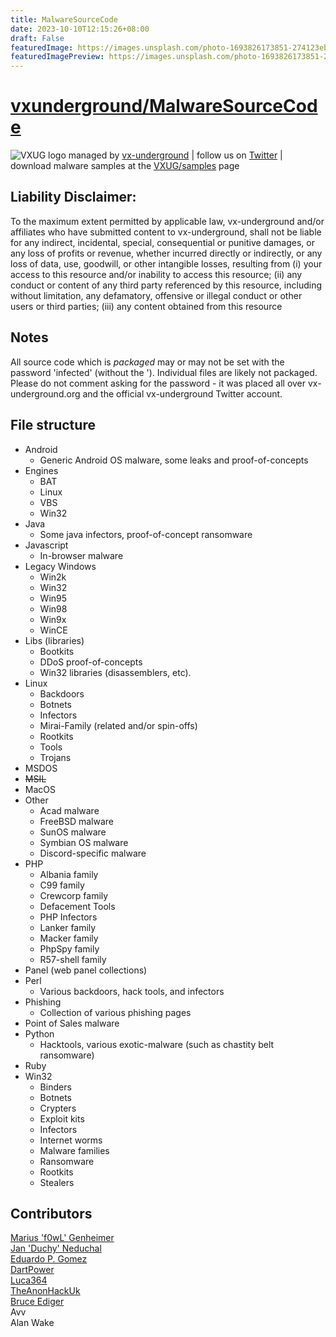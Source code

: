 ```yaml
---
title: MalwareSourceCode
date: 2023-10-10T12:15:26+08:00
draft: False
featuredImage: https://images.unsplash.com/photo-1693826173851-274123eb9a31?ixid=M3w0NjAwMjJ8MHwxfHJhbmRvbXx8fHx8fHx8fDE2OTY5MTEyODV8&ixlib=rb-4.0.3
featuredImagePreview: https://images.unsplash.com/photo-1693826173851-274123eb9a31?ixid=M3w0NjAwMjJ8MHwxfHJhbmRvbXx8fHx8fHx8fDE2OTY5MTEyODV8&ixlib=rb-4.0.3
---
```


# [vxunderground/MalwareSourceCode](https://github.com/vxunderground/MalwareSourceCode)


![VXUG logo](logo.png)
managed by [vx-underground](https://vx-underground.org) | follow us on [Twitter](https://twitter.com/vxunderground) | download malware samples at the [VXUG/samples](https://vx-underground.org/samples.html) page

## Liability Disclaimer:
To the maximum extent permitted by applicable law, vx-underground and/or affiliates who have submitted content to vx-underground, shall not be liable for any indirect, incidental, special, consequential or punitive damages, or any loss of profits or revenue, whether incurred directly or indirectly, or any loss of data, use, goodwill, or other intangible losses, resulting from (i) your access to this resource and/or inability to access this resource; (ii) any conduct or content of any third party referenced by this resource, including without limitation, any defamatory, offensive or illegal conduct or other users or third parties; (iii) any content obtained from this resource

## Notes
All source code which is *packaged* may or may not be set with the password 'infected' (without the '). Individual files are likely not packaged. Please do not comment asking for the password - it was placed all over vx-underground.org and the official vx-underground Twitter account.

## File structure
- Android
  - Generic Android OS malware, some leaks and proof-of-concepts
- Engines
  - BAT
  - Linux
  - VBS
  - Win32
- Java
  - Some java infectors, proof-of-concept ransomware
- Javascript
  - In-browser malware
- Legacy Windows
  - Win2k
  - Win32
  - Win95
  - Win98
  - Win9x
  - WinCE
- Libs (libraries)
  - Bootkits
  - DDoS proof-of-concepts
  - Win32 libraries (disassemblers, etc).
- Linux
  - Backdoors
  - Botnets
  - Infectors
  - Mirai-Family (related and/or spin-offs)
  - Rootkits
  - Tools
  - Trojans
- MSDOS
- ~~MSIL~~
- MacOS
- Other
  - Acad malware
  - FreeBSD malware
  - SunOS malware
  - Symbian OS malware
  - Discord-specific malware
- PHP
  - Albania family
  - C99 family
  - Crewcorp family
  - Defacement Tools
  - PHP Infectors
  - Lanker family
  - Macker family
  - PhpSpy family
  - R57-shell family
- Panel (web panel collections)
- Perl
  - Various backdoors, hack tools, and infectors
- Phishing
  - Collection of various phishing pages
- Point of Sales malware
- Python
  - Hacktools, various exotic-malware (such as chastity belt ransomware)
- Ruby
- Win32
  - Binders
  - Botnets
  - Crypters
  - Exploit kits
  - Infectors
  - Internet worms
  - Malware families
  - Ransomware
  - Rootkits
  - Stealers

## Contributors
[Marius 'f0wL' Genheimer](https://twitter.com/f0wlsec)  
[Jan 'Duchy' Neduchal](https://twitter.com/DuchyRE)  
[Eduardo P. Gomez](https://eduapps-cdg.github.io/about/)  
[DartPower](https://vk.com/dpteam)  
[Luca364](https://github.com/luca364)  
[TheAnonHackUk](https://github.com/theanonhackuk)  
[Bruce Ediger](https://github.com/bediger4000)  
Avv  
Alan Wake
